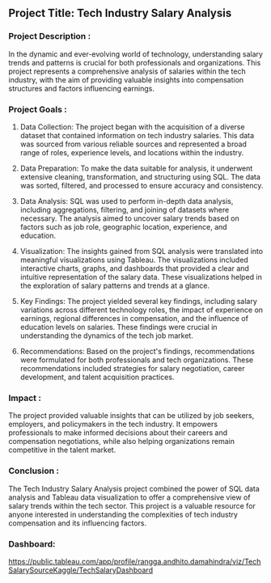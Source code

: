 ## Project Title: Tech Industry Salary Analysis

### Project Description :
In the dynamic and ever-evolving world of technology, understanding salary trends and patterns is crucial for both professionals and organizations. This project represents a comprehensive analysis of salaries within the tech industry, with the aim of providing valuable insights into compensation structures and factors influencing earnings.

### Project Goals :

1. Data Collection: The project began with the acquisition of a diverse dataset that contained information on tech industry salaries. This data was sourced from various reliable sources and represented a broad range of roles, experience levels, and locations within the industry.

2. Data Preparation: To make the data suitable for analysis, it underwent extensive cleaning, transformation, and structuring using SQL. The data was sorted, filtered, and processed to ensure accuracy and consistency.

3. Data Analysis: SQL was used to perform in-depth data analysis, including aggregations, filtering, and joining of datasets where necessary. The analysis aimed to uncover salary trends based on factors such as job role, geographic location, experience, and education.

4. Visualization: The insights gained from SQL analysis were translated into meaningful visualizations using Tableau. The visualizations included interactive charts, graphs, and dashboards that provided a clear and intuitive representation of the salary data. These visualizations helped in the exploration of salary patterns and trends at a glance.

5. Key Findings: The project yielded several key findings, including salary variations across different technology roles, the impact of experience on earnings, regional differences in compensation, and the influence of education levels on salaries. These findings were crucial in understanding the dynamics of the tech job market.

6. Recommendations: Based on the project's findings, recommendations were formulated for both professionals and tech organizations. These recommendations included strategies for salary negotiation, career development, and talent acquisition practices.

### Impact :
The project provided valuable insights that can be utilized by job seekers, employers, and policymakers in the tech industry. It empowers professionals to make informed decisions about their careers and compensation negotiations, while also helping organizations remain competitive in the talent market.

### Conclusion :
The Tech Industry Salary Analysis project combined the power of SQL data analysis and Tableau data visualization to offer a comprehensive view of salary trends within the tech sector. This project is a valuable resource for anyone interested in understanding the complexities of tech industry compensation and its influencing factors.

### Dashboard: 
https://public.tableau.com/app/profile/rangga.andhito.damahindra/viz/TechSalarySourceKaggle/TechSalaryDashboard
